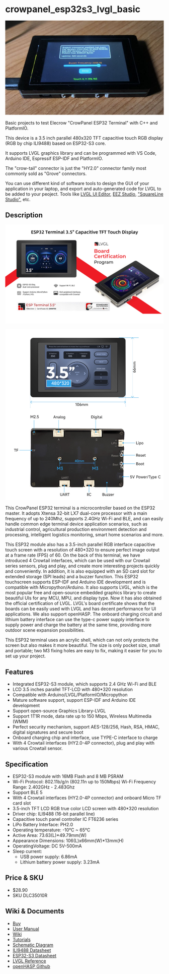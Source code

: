 # crowpanel_esp32s3_lvgl_basic

![Basic Project](doc/device/app_1.png)

Basic projects to test Elecrow "CrowPanel ESP32 Terminal" with C++ and PlatformIO.

This device is a 3.5 inch parallel 480x320 TFT capacitive touch RGB display (RGB by chip ILI9488) based on ESP32-S3 core.

It supports LVGL graphics library and can be programmed with VS Code, Arduino IDE, Espressif ESP-IDF and PlatformIO.

The "crow-tail" connector is just the "HY2.0" connector family most commonly sold as "Grove" connectors.

You can use different kind of software tools to design the GUI of your application in your laptop, and export and auto-generated code for LVGL to be added to your peoject. Tools like [LVGL UI Editor](https://github.com/lvgl/lvgl_editor), [EEZ Studio](https://github.com/eez-open/studio), ["SquareLine Studio"](https://vision.squareline.io/), etc.

## Description

![CrowPanel ESP32 Terminal Overview 1](doc/device/overwiew_1.png)

![CrowPanel ESP32 Terminal Overview 2](doc/device/overwiew_2.png)

This CrowPanel ESP32 terminal is a microcontroller based on the ESP32 master. It adopts Xtensa 32-bit LX7 dual-core processor with a main frequency of up to 240Mhz, supports 2.4GHz Wi-Fi and BLE, and can easily handle common edge terminal device application scenarios, such as industrial control, agricultural production environment detection and processing, intelligent logistics monitoring, smart home scenarios and more.

This ESP32 module also has a 3.5-inch parallel RGB interface capacitive touch screen with a resolution of 480*320 to ensure perfect image output at a frame rate (FPS) of 60. On the back of this terminal, we have introduced 4 Crowtail interfaces, which can be used with our Crowtail series sensors, plug and play, and create more interesting projects quickly and conveniently. In addition, it is also equipped with an SD card slot for extended storage (SPI leads) and a buzzer function. This ESP32 touchscreen supports ESP-IDF and Arduino IDE development and is compatible with Micropython/Arduino. It also supports LVGL, which is the most popular free and open-source embedded graphics library to create beautiful UIs for any MCU, MPU, and display type. Now it has also obtained the official certification of LVGL. LVGL's board certificate shows that the boards can be easily used with LVGL and has decent performance for UI applications.  We also support openHASP. The onboard charging circuit and lithium battery interface can use the type-c power supply interface to supply power and charge the battery at the same time, providing more outdoor scene expansion possibilities.

This ESP32 terminal uses an acrylic shell, which can not only protects the screen but also makes it more beautiful. The size is only pocket size, small and portable; two M3 fixing holes are easy to fix, making it easier for you to set up your project.

## Features

- Integrated ESP32-S3 module, which supports 2.4 GHz Wi-Fi and BLE
- LCD 3.5 inches parallel TFT-LCD with 480*320 resolution
- Compatible with Arduino/LVGL/PlatformIO/Micropython
- Mature software support, support ESP-IDF and Arduino IDE development
- Support open-source Graphics Library-LVGL
- Support 1T1R mode, data rate up to 150 Mbps, Wireless Multimedia (WMM)
- Perfect security mechanism, support AES-128/256, Hash, RSA, HMAC, digital signatures and secure boot
- Onboard charging chip and interface, use TYPE-C interface to charge
- With 4 Crowtail interfaces (HY2.0-4P connector), plug and play with various Crowtail sensor.

## Specification

- ESP32-S3 module with 16MB Flash and 8 MB PSRAM
- Wi-Fi Protocol: 802.11b/g/n (802.11n up to 150Mbps) Wi-Fi Frequency Range: 2.402GHz - 2.483Ghz
- Support BLE 5
- With 4 Crowtail interfaces (HY2.0-4P connector) and onboard Micro TF card slot
- 3.5-inch TFT LCD RGB true color LCD screen with 480*320 resolution
- Driver chip: ILI9488 (16-bit parallel line)
- Capacitive touch panel controller IC FT6236 series
- LiPo Battery Interface: PH2.0
- Operating temperature: -10°C ~ 65°C
- Active Area: 73.63(L)*49.79mm(W)
- Appearance Dimensions: 106(L)x66mm(W)*13mm(H)
- OperatingVoltage: DC 5V-500mA
- Sleep current:
  - USB power supply: 6.86mA
  - Lithium battery power supply: 3.23mA

## Price & SKU

- $28.90
- SKU DLC35010R

## Wiki & Documents

- [Buy](https://www.elecrow.com/esp-terminal-with-esp32-3-5-inch-parallel-480x320-tft-capacitive-touch-display-rgb-by-chip-ili9488.html)
- [User Manual](https://www.elecrow.com/download/product/DLC35010R/ESP32_Terminal_RGB_User_Manual.pdf)
- [Wiki](https://www.elecrow.com/wiki/esp-terminal-with-35inch-rgb-capacitive-touch-display.html)
- [Tutorials](https://www.elecrow.com/wiki/Tutorials.html)
- [Schematic Diagram](https://www.elecrow.com/download/product/DLC35010R/ESP32-3.5_TFT_Display(RGB)-V1.0_Eaglefile.zip)
- [ILI9488 Datasheet](https://www.elecrow.com/download/product/DLC35010R/ILI9488_Data_Sheet_100.pdf)
- [ESP32-S3 Datasheet](https://www.elecrow.com/download/product/DLC35010R/esp32-s3_datasheet_en.pdf)
- [LVGL Reference](https://www.elecrow.com/download/product/DLC35010R/LVGL_Library.pdf)
- [openHASP Github](https://github.com/HASwitchPlate/openHASP)
